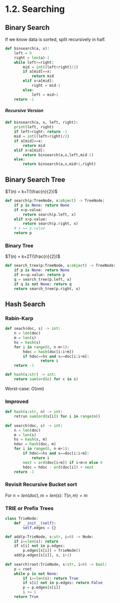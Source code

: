 # 1.2. Searching

## Binary Search

If we know data is sorted, split recursively in half.

```python
def binsearch(a, x):
    left = 0
    right = len(a)-1
    while left<=right:
        mid = int((left+right)/2)
        if a[mid]==x:
            return mid
        elif x<a[mid]:
            right = mid-1
        else:
            left = mid+1
    return -1
```

##### Recursive Version

```python
def binsearch(a, x, left, right):
    print(left, right)
    if left>right: return -1
    mid = int((left+right)/2)
    if a[mid]==x:
        return mid
    elif x<a[mid]:
        return binsearch(a,x,left,mid-1)
    else:
        return binsearch(a,x,mid+1,right)
```

## Binary Search Tree

$T(n) = k+T(\frac{n}{2})$

```python
def search(p:TreeNode, x:object) -> TreeNode:
    if p is None: return None
    if x<p.value:
        return search(p.left, x)
    elif x>p.value:
        return search(p.right, x)
    # x == p.value
    return p
```

### Binary Tree

$T(n) = k+2T(\frac{n}{2})$

```python
def search_tree(p:TreeNode, x:object) -> TreeNode:
	if p is None: return None
    if x==p.value: return p
    q = search_tree(p.left, x)
    if q is not None: return q
    return search_tree(p.right, x)
```

## Hash Search

### Rabin-Karp

```python
def seach(doc, s) -> int:
    n = len(doc)
    m = len(s)
    hs = hash(s)
    for i in range(0, n-m+1):
        hdoc = hash(doc[i:i+m])
        if hdoc==hs and s==doc[i:i+m]:
                return i
    return -1

def hash(s:str) -> int:
    return sum(ord(c) for c in s)
```

Worst-case: $O(nm)$

### Improved

```python
def hash(s:str, n) -> int:
    retrun sum(ord(s[i]) for i in range(n))
    
def search(doc, s) -> int:
    n = len(doc)
    m = len(s)
    hs = hash(s, m)
    hdoc = hash(doc, m)
    for i in range(0, n-m+1):
        if hdoc==hs and s==doc[i:i+m]:
            return i
        next = ord(doc[i+m]) if i+m<n else 0
        hdoc = hdoc - ord(doc[i]) + next
    return -1
```

### Revisit Recursive Bucket sort

For $n=len(doc), m=len(s)$: $T(n,m)=m$

### TRIE or Prefix Trees

```python
class TrieNode:
    def __init__(self):
        self.edges = {}

def add(p:TrieNode, s:str, i=0) -> Node:
    if i>=len(s): return
    if s[i] not in p.edges:
        p.edges[s[i]] = TrieNode()
    add(p.edges[s[i]], s, i+1)
    
def search(root:TrieNode, s:str, i=0) -> bool:
    p = root
    while p is not None:
        if i>=len(s): return True
        if s[i] not in p.edges: return False
        p = p.edges[s[i]]
        i += 1
    return True
```

